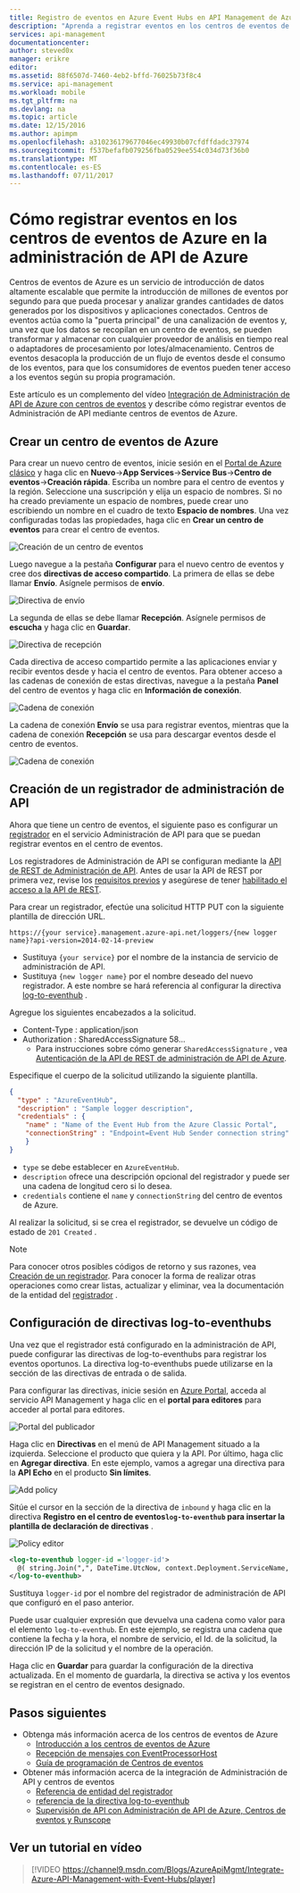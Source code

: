```yaml
---
title: Registro de eventos en Azure Event Hubs en API Management de Azure
description: "Aprenda a registrar eventos en los centros de eventos de Azure en la administración de API de Azure."
services: api-management
documentationcenter: 
author: steved0x
manager: erikre
editor: 
ms.assetid: 88f6507d-7460-4eb2-bffd-76025b73f8c4
ms.service: api-management
ms.workload: mobile
ms.tgt_pltfrm: na
ms.devlang: na
ms.topic: article
ms.date: 12/15/2016
ms.author: apimpm
ms.openlocfilehash: a310236179677046ec49930b07cfdffdadc37974
ms.sourcegitcommit: f537befafb079256fba0529ee554c034d73f36b0
ms.translationtype: MT
ms.contentlocale: es-ES
ms.lasthandoff: 07/11/2017
---
```

# <a name="how-to-log-events-to-azure-event-hubs-in-azure-api-management"></a>Cómo registrar eventos en los centros de eventos de Azure en la administración de API de Azure
Centros de eventos de Azure es un servicio de introducción de datos altamente escalable que permite la introducción de millones de eventos por segundo para que pueda procesar y analizar grandes cantidades de datos generados por los dispositivos y aplicaciones conectados. Centros de eventos actúa como la "puerta principal" de una canalización de eventos y, una vez que los datos se recopilan en un centro de eventos, se pueden transformar y almacenar con cualquier proveedor de análisis en tiempo real o adaptadores de procesamiento por lotes/almacenamiento. Centros de eventos desacopla la producción de un flujo de eventos desde el consumo de los eventos, para que los consumidores de eventos pueden tener acceso a los eventos según su propia programación.

Este artículo es un complemento del vídeo [Integración de Administración de API de Azure con centros de eventos](https://azure.microsoft.com/documentation/videos/integrate-azure-api-management-with-event-hubs/) y describe cómo registrar eventos de Administración de API mediante centros de eventos de Azure.

## <a name="create-an-azure-event-hub"></a>Crear un centro de eventos de Azure
Para crear un nuevo centro de eventos, inicie sesión en el [Portal de Azure clásico](https://manage.windowsazure.com) y haga clic en **Nuevo**->**App Services**->**Service Bus**->**Centro de eventos**->**Creación rápida**. Escriba un nombre para el centro de eventos y la región. Seleccione una suscripción y elija un espacio de nombres. Si no ha creado previamente un espacio de nombres, puede crear uno escribiendo un nombre en el cuadro de texto **Espacio de nombres**. Una vez configuradas todas las propiedades, haga clic en **Crear un centro de eventos** para crear el centro de eventos.

![Creación de un centro de eventos][create-event-hub]

Luego navegue a la pestaña **Configurar** para el nuevo centro de eventos y cree dos **directivas de acceso compartido**. La primera de ellas se debe llamar **Envío**. Asígnele permisos de **envío**.

![Directiva de envío][sending-policy]

La segunda de ellas se debe llamar **Recepción**. Asígnele permisos de **escucha** y haga clic en **Guardar**.

![Directiva de recepción][receiving-policy]

Cada directiva de acceso compartido permite a las aplicaciones enviar y recibir eventos desde y hacia el centro de eventos. Para obtener acceso a las cadenas de conexión de estas directivas, navegue a la pestaña **Panel** del centro de eventos y haga clic en **Información de conexión**.

![Cadena de conexión][event-hub-dashboard]

La cadena de conexión **Envío** se usa para registrar eventos, mientras que la cadena de conexión **Recepción** se usa para descargar eventos desde el centro de eventos.

![Cadena de conexión][event-hub-connection-string]

## <a name="create-an-api-management-logger"></a>Creación de un registrador de administración de API
Ahora que tiene un centro de eventos, el siguiente paso es configurar un [registrador](https://docs.microsoft.com/rest/api/apimanagement/apimanagementrest/azure-api-management-rest-api-logger-entity) en el servicio Administración de API para que se puedan registrar eventos en el centro de eventos.

Los registradores de Administración de API se configuran mediante la [API de REST de Administración de API](http://aka.ms/smapi). Antes de usar la API de REST por primera vez, revise los [requisitos previos](https://docs.microsoft.com/rest/api/apimanagement/apimanagementrest/api-management-rest#Prerequisites) y asegúrese de tener [habilitado el acceso a la API de REST](https://docs.microsoft.com/rest/api/apimanagement/apimanagementrest/api-management-rest#EnableRESTAPI).

Para crear un registrador, efectúe una solicitud HTTP PUT con la siguiente plantilla de dirección URL.

`https://{your service}.management.azure-api.net/loggers/{new logger name}?api-version=2014-02-14-preview`

* Sustituya `{your service}` por el nombre de la instancia de servicio de administración de API.
* Sustituya `{new logger name}` por el nombre deseado del nuevo registrador. A este nombre se hará referencia al configurar la directiva [log-to-eventhub](https://msdn.microsoft.com/library/azure/dn894085.aspx#log-to-eventhub) .

Agregue los siguientes encabezados a la solicitud.

* Content-Type : application/json
* Authorization : SharedAccessSignature 58...
  * Para instrucciones sobre cómo generar `SharedAccessSignature` , vea [Autenticación de la API de REST de administración de API de Azure](https://docs.microsoft.com/rest/api/apimanagement/apimanagementrest/azure-api-management-rest-api-authentication).

Especifique el cuerpo de la solicitud utilizando la siguiente plantilla.

```json
{
  "type" : "AzureEventHub",
  "description" : "Sample logger description",
  "credentials" : {
    "name" : "Name of the Event Hub from the Azure Classic Portal",
    "connectionString" : "Endpoint=Event Hub Sender connection string"
    }
}
```

* `type` se debe establecer en `AzureEventHub`.
* `description` ofrece una descripción opcional del registrador y puede ser una cadena de longitud cero si lo desea.
* `credentials` contiene el `name` y `connectionString` del centro de eventos de Azure.

Al realizar la solicitud, si se crea el registrador, se devuelve un código de estado de `201 Created` .

> [!NOTE]
> Para conocer otros posibles códigos de retorno y sus razones, vea [Creación de un registrador](https://docs.microsoft.com/rest/api/apimanagement/apimanagementrest/azure-api-management-rest-api-logger-entity#PUT). Para conocer la forma de realizar otras operaciones como crear listas, actualizar y eliminar, vea la documentación de la entidad del [registrador](https://docs.microsoft.com/rest/api/apimanagement/apimanagementrest/azure-api-management-rest-api-logger-entity) .
>
>

## <a name="configure-log-to-eventhubs-policies"></a>Configuración de directivas log-to-eventhubs
Una vez que el registrador está configurado en la administración de API, puede configurar las directivas de log-to-eventhubs para registrar los eventos oportunos. La directiva log-to-eventhubs puede utilizarse en la sección de las directivas de entrada o de salida.

Para configurar las directivas, inicie sesión en [Azure Portal](https://portal.azure.com), acceda al servicio API Management y haga clic en el **portal para editores** para acceder al portal para editores.

![Portal del publicador][publisher-portal]

Haga clic en **Directivas** en el menú de API Management situado a la izquierda. Seleccione el producto que quiera y la API. Por último, haga clic en **Agregar directiva**. En este ejemplo, vamos a agregar una directiva para la **API Echo** en el producto **Sin límites**.

![Add policy][add-policy]

Sitúe el cursor en la sección de la directiva de `inbound` y haga clic en la directiva **Registro en el centro de eventos`log-to-eventhub` para insertar la plantilla de declaración de directivas** .

![Policy editor][event-hub-policy]

```xml
<log-to-eventhub logger-id ='logger-id'>
  @( string.Join(",", DateTime.UtcNow, context.Deployment.ServiceName, context.RequestId, context.Request.IpAddress, context.Operation.Name))
</log-to-eventhub>
```

Sustituya `logger-id` por el nombre del registrador de administración de API que configuró en el paso anterior.

Puede usar cualquier expresión que devuelva una cadena como valor para el elemento `log-to-eventhub`. En este ejemplo, se registra una cadena que contiene la fecha y la hora, el nombre de servicio, el Id. de la solicitud, la dirección IP de la solicitud y el nombre de la operación.

Haga clic en **Guardar** para guardar la configuración de la directiva actualizada. En el momento de guardarla, la directiva se activa y los eventos se registran en el centro de eventos designado.

## <a name="next-steps"></a>Pasos siguientes
* Obtenga más información acerca de los centros de eventos de Azure
  * [Introducción a los centros de eventos de Azure](../event-hubs/event-hubs-c-getstarted-send.md)
  * [Recepción de mensajes con EventProcessorHost](../event-hubs/event-hubs-dotnet-standard-getstarted-receive-eph.md)
  * [Guía de programación de Centros de eventos](../event-hubs/event-hubs-programming-guide.md)
* Obtener más información acerca de la integración de Administración de API y centros de eventos
  * [Referencia de entidad del registrador](https://docs.microsoft.com/rest/api/apimanagement/loggers)
  * [referencia de la directiva log-to-eventhub](https://docs.microsoft.com/azure/api-management/api-management-advanced-policies#log-to-eventhub)
  * [Supervisión de API con Administración de API de Azure, Centros de eventos y Runscope](api-management-log-to-eventhub-sample.md)    

## <a name="watch-a-video-walkthrough"></a>Ver un tutorial en vídeo
> [!VIDEO https://channel9.msdn.com/Blogs/AzureApiMgmt/Integrate-Azure-API-Management-with-Event-Hubs/player]
>
>

[publisher-portal]: ./media/api-management-howto-log-event-hubs/publisher-portal.png
[create-event-hub]: ./media/api-management-howto-log-event-hubs/create-event-hub.png
[event-hub-connection-string]: ./media/api-management-howto-log-event-hubs/event-hub-connection-string.png
[event-hub-dashboard]: ./media/api-management-howto-log-event-hubs/event-hub-dashboard.png
[receiving-policy]: ./media/api-management-howto-log-event-hubs/receiving-policy.png
[sending-policy]: ./media/api-management-howto-log-event-hubs/sending-policy.png
[event-hub-policy]: ./media/api-management-howto-log-event-hubs/event-hub-policy.png
[add-policy]: ./media/api-management-howto-log-event-hubs/add-policy.png
